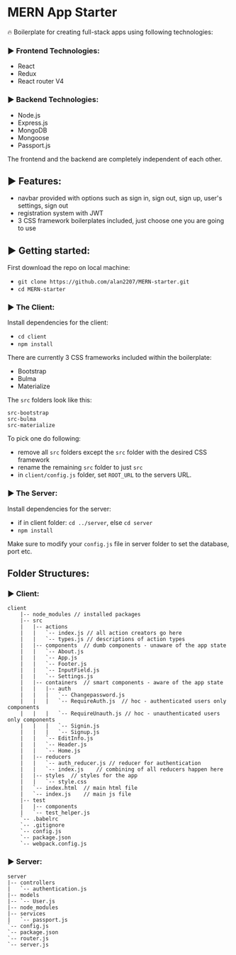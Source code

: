 # MERN App Starter
🔥 Boilerplate for creating full-stack apps using following technologies:

### ▶️ Frontend Technologies:

* React
* Redux
* React router V4

### ▶️ Backend Technologies:

* Node.js
* Express.js
* MongoDB
* Mongoose
* Passport.js

The frontend and the backend are completely independent of each other.

## ▶️ Features:
* navbar provided with options such as sign in, sign out, sign up, user's settings, sign out
* registration system with JWT
* 3 CSS framework boilerplates included, just choose one you are going to use

## ▶️ Getting started:
First download the repo on local machine:

* `git clone https://github.com/alan2207/MERN-starter.git`
* `cd MERN-starter`

### ▶️ The Client:
Install dependencies for the client:

* `cd client`
* `npm install`

There are currently 3 CSS frameworks included within the boilerplate:
* Bootstrap
* Bulma
* Materialize

The `src` folders look like this:
```
src-bootstrap
src-bulma
src-materialize
```

To pick one do following:
* remove all `src` folders except the `src` folder with the desired CSS framework
* rename the remaining `src` folder to just `src`
* in `client/config.js` folder, set `ROOT_URL` to the servers URL.

### ▶️ The Server:
Install dependencies for the server:

* if in client folder: `cd ../server`, else `cd server`
* `npm install`

Make sure to modify your `config.js` file in server folder to set the database, port etc.

## Folder Structures:

### ▶️ Client:

```
client
    |-- node_modules // installed packages
    |-- src
    |   |-- actions
    |   |   `-- index.js // all action creators go here
    |   |   `-- types.js // descriptions of action types
    |   |-- components  // dumb components - unaware of the app state
    |   |   `-- About.js 
    |   |   `-- App.js
    |   |   `-- Footer.js
    |   |   `-- InputField.js
    |   |   `-- Settings.js
    |   |-- containers  // smart components - aware of the app state
    |   |   |-- auth
    |   |   |   `-- Changepassword.js
    |   |   |   `-- RequireAuth.js  // hoc - authenticated users only components
    |   |   |   `-- RequireUnauth.js // hoc - unauthenticated users only components
    |   |   |   `-- Signin.js
    |   |   |   `-- Signup.js
    |   |   `-- EditInfo.js
    |   |   `-- Header.js
    |   |   `-- Home.js
    |   |-- reducers
    |   |   `-- auth_reducer.js // reducer for authentication
    |   |   `-- index.js    // combining of all reducers happen here
    |   |-- styles  // styles for the app
    |   |   `-- style.css
    |   `-- index.html  // main html file
    |   `-- index.js    // main js file
    |-- test
    |   |-- components
    |   `-- test_helper.js
    `-- .babelrc
    `-- .gitignore
    `-- config.js
    `-- package.json
    `-- webpack.config.js
```

### ▶️ Server:

```
server
|-- controllers
|   `-- authentication.js
|-- models
|-- `-- User.js
|-- node_modules
|-- services
|   `-- passport.js
`-- config.js
`-- package.json
`-- router.js
`-- server.js
```